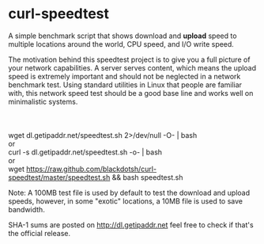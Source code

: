curl-speedtest
==============

A simple benchmark script that shows download and <b>upload</b> speed to multiple locations around the world, CPU speed, and I/O write speed.

The motivation behind this speedtest project is to give you a full picture of your network capabilities. A server serves content, which means the upload speed is extremely important and should not be neglected in a network benchmark test. Using standard utilities in Linux that people are familiar with, this network speed test should be a good base line and works well on minimalistic systems. <br>
<br><br><br>
wget dl.getipaddr.net/speedtest.sh 2>/dev/null -O- | bash <br>
or <br>
curl -s dl.getipaddr.net/speedtest.sh -o- | bash <br>
or <br>
wget https://raw.github.com/blackdotsh/curl-speedtest/master/speedtest.sh && bash speedtest.sh

Note: A 100MB test file is used by default to test the download and upload speeds, however, in some "exotic" locations, a 10MB file is used to save bandwidth.

SHA-1 sums are posted on http://dl.getipaddr.net feel free to check if that's the official release.


